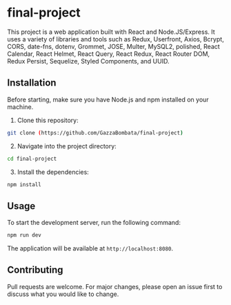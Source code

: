 # final-project

This project is a web application built with React and Node.JS/Express. It uses a variety of libraries and tools such as Redux, Userfront, Axios, Bcrypt, CORS, date-fns, dotenv, Grommet, JOSE, Multer, MySQL2, polished, React Calendar, React Helmet, React Query, React Redux, React Router DOM, Redux Persist, Sequelize, Styled Components, and UUID.

## Installation

Before starting, make sure you have Node.js and npm installed on your machine.

1. Clone this repository:
```bash
git clone (https://github.com/GazzaBombata/final-project)
```

2. Navigate into the project directory:
```bash
cd final-project
```

3. Install the dependencies:
```bash
npm install
```

## Usage

To start the development server, run the following command:

```bash
npm run dev
```

The application will be available at `http://localhost:8080`.


## Contributing

Pull requests are welcome. For major changes, please open an issue first to discuss what you would like to change.
